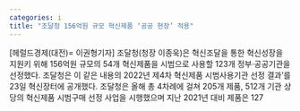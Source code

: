 ```yaml
---
categories: i
title: "조달청 156억원 규모 혁신제품 ‘공공 현장’ 적용"
---
```

[헤럴드경제(대전)= 이권형기자] 조달청(청장 이종욱)은 혁신조달을 통한 혁신성장을 지원키 위해 156억원 규모의 54개 혁신제품을 시범으로 사용할 123개 정부‧공공기관을 선정했다. 조달청은 이 같은 내용의 2022년 제4차 혁신제품 시범사용기관 선정 결과&rsquo;를 23일 혁신장터에 공개했다. 조달청은 올해 총 4차례에 걸쳐 205개 제품, 512개 기관 상당의 혁신제품 시범구매 선정 사업을 시행했으며 지난 2021년 대비 제품은 127
